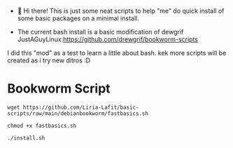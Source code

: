 - 👋 Hi there!
This is just some neat scripts to help "me" do quick install of some basic packages on a minimal install.

- The current bash install is a basic modification of dewgrif JustAGuyLinux:https://github.com/drewgrif/bookworm-scripts

I did this "mod" as a test to learn a little about bash. kek
more scripts will be created as i try new ditros :D
# Bookworm Script
```
wget https://github.com/Liria-Lafit/basic-scripts/raw/main/debianbookworm/fastbasics.sh

chmod +x fastbasics.sh

./install.sh
```
